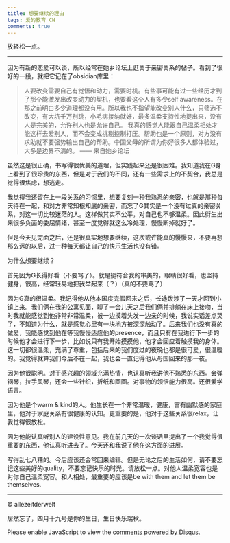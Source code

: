 ```yaml
---
title: 想要继续的理由
tags: 爱的教育 CN
comments: true
---
```


放轻松一点。

<!--more-->

---
因为有新的恋爱可以谈，所以经常在她乡论坛上逛关于亲密关系的帖子。看到了很好的一段，就把它记在了obsidian库里：

> 人要改变需要自己有觉悟和动力，需要时机。有些事可能有过一些经历才到了那个能激发出改变动力的契机，也要看这个人有多少self awareness。在那之前明白多少道理都没有用。所以我也不指望能改变别人什么，只筛选不改变，有大坑千万别跳，小毛病接纳就好，最多温柔支持性地提出来，没有人是完美的，允许别人也是允许自己。
> 我真的感觉人能跟自己温柔相处才能这样去爱别人，而不会变成挑剔控制打压。帮助也是一个原则，对方没有求助就不要强势输出自己的帮助。中国父母的所谓为你好很多人都体验过，大多是边界不清的。
> —— 来自她乡论坛

虽然这是很正确，书写得很优美的道理，但实践起来还是很困难。我知道我在G身上看到了很珍贵的东西，但是对于我们的不同，还有一些需求上的不契合，我总是觉得很焦虑，想逃走。

我觉得我还留在上一段关系的习惯里，想要复刻一种我熟悉的亲密，也就是那种每天待在一起，和对方非常知根知底的亲密，而忘了G其实是一个没有过真的亲密关系，对这一切比较迷茫的人。这样做其实不公平，对自己也不够温柔。因此衍生出来很多负面的委屈情绪，甚至一度觉得就这么冷处理，慢慢断掉就好了。

但是今天见完面之后，还是很真实地想要继续，这次或许能真的慢慢来，不要再想那么远的以后，过一种每天都让自己的快乐生活也没有错。

为什么想要继续？

首先因为G长得好看（不要骂了）。就是挺符合我的审美的，眼睛很好看，也坚持健身，很高，经常轻易地把我举起来（？）（真的不要骂了）

因为G真的很温柔。我记得他从他本国度完假回来之后，长途跋涉了一天才回到小镇上来。我们俩在我的公寓见面，聊了一会儿天之后我们俩并排躺在床上接吻，当时我就能感觉到他非常非常温柔，被一边摸着头发一边亲的时候，我说实话差点哭了，不知道为什么，就是感觉心里有一块地方被深深触动了。后来我们也没有真的做爱，我能感觉到他在等我慢慢适应他的presence，而且只有在我进行下一步的时候他才会进行下一步，比如说只有我开始摸摸他，他才会回应着触摸我的身体。这一切都很温柔，充满了尊重，包括后来的我们度过的夜晚也都是很可爱，很温暖的。我觉得就算我们今后不在一起，我也会一直记得他从母国回来的那一夜。

因为他很聪明。对于感兴趣的领域充满热情，也认真听我讲他不熟悉的东西。会弹钢琴，拉手风琴，还会一些针织，折纸和画画。对事物的领悟能力很高。还很爱学语言。

因为他是个warm & kind的人。他生长在一个非常温暖，健康，富有幽默感的家庭里，他对于家庭关系有很健康的认知。更重要的是，他对于这些关系很relax，让我觉得很放松。

因为他能认真听别人的建设性意见。我在前几天的一次谈话里提出了一个我觉得很重要的东西，他认真听进去了。今天还和我说了他在这方面的进展。

写得乱七八糟的。今后应该还会常回来编辑。但是无论之后的生活如何，请不要忘记这些美好的quality，不要忘记快乐的时光。请放松一点。对他人温柔宽容也是对你自己温柔宽容。和人相处，最重要的应该是be with them and let them be themselves.



---
© allezeitderwelt

居然忘了，四月十九号是你的生日，生日快乐瑞秋。

<div id="disqus_thread"></div>
<script>
    /**
    *  RECOMMENDED CONFIGURATION VARIABLES: EDIT AND UNCOMMENT THE SECTION BELOW TO INSERT DYNAMIC VALUES FROM YOUR PLATFORM OR CMS.
    *  LEARN WHY DEFINING THESE VARIABLES IS IMPORTANT: https://disqus.com/admin/universalcode/#configuration-variables    */
    /*
    var disqus_config = function () {
    this.page.url = PAGE_URL;  // Replace PAGE_URL with your page's canonical URL variable
    this.page.identifier = PAGE_IDENTIFIER; // Replace PAGE_IDENTIFIER with your page's unique identifier variable
    };
    */
    (function() { // DON'T EDIT BELOW THIS LINE
    var d = document, s = d.createElement('script');
    s.src = 'https://https-allezeitderwelt-github-io.disqus.com/embed.js';
    s.setAttribute('data-timestamp', +new Date());
    (d.head || d.body).appendChild(s);
    })();
</script>
<noscript>Please enable JavaScript to view the <a href="https://disqus.com/?ref_noscript">comments powered by Disqus.</a></noscript>
